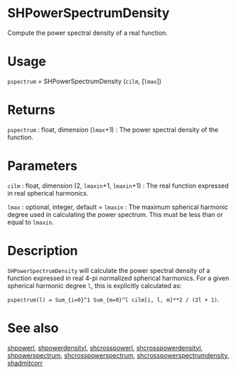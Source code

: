 # SHPowerSpectrumDensity

Compute the power spectral density of a real function.

# Usage

`pspectrum` = SHPowerSpectrumDensity (`cilm`, [`lmax`])

# Returns

`pspectrum` : float, dimension (`lmax`+1)
:   The power spectral density of the function.

# Parameters

`cilm` : float, dimension (2, `lmaxin`+1, `lmaxin`+1)
:   The real function expressed in real spherical harmonics.

`lmax` : optional, integer, default = `lmaxin`
:   The maximum spherical harmonic degree used in calculating the power spectrum. This must be less than or equal to `lmaxin`.

# Description

`SHPowerSpectrumDensity` will calculate the power spectral density of a function expressed in real 4-pi normalized spherical harmonics. For a given spherical harmonic degree `l`, this is explicitly calculated as:

`pspectrum(l) = Sum_{i=0}^1 Sum_{m=0}^l cilm[i, l, m]**2 / (2l + 1)`.

# See also

[shpowerl](pyshpowerl.html), [shpowerdensityl](pyshpowerdensityl.html), [shcrosspowerl](pyshcrosspowerl.html), [shcrosspowerdensityl](pyshcrosspowerdensityl.html), [shpowerspectrum](pyshpowerspectrum.html), [shcrosspowerspectrum](pyshcrosspowerspectrum.html), [shcrosspowerspectrumdensity](pyshcrosspowerspectrumdensity.html), [shadmitcorr](pyshadmitcorr.html)
